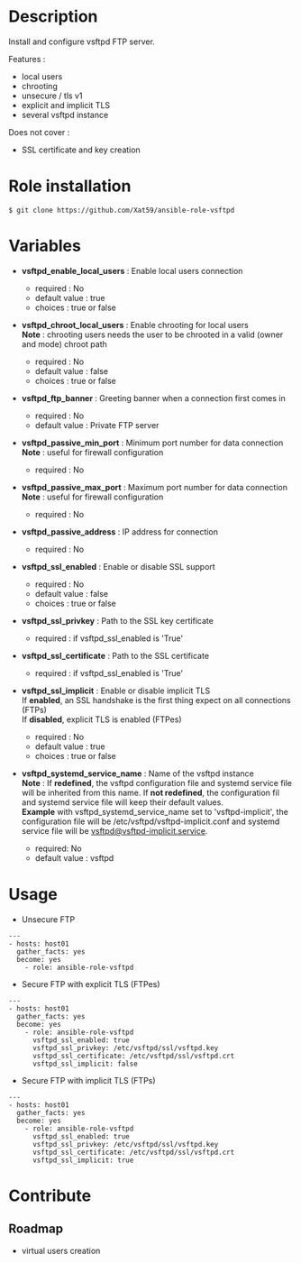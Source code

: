 # Description
Install and configure vsftpd FTP server.

Features :

- local users
- chrooting
- unsecure / tls v1
- explicit and implicit TLS
- several vsftpd instance

Does not cover :

- SSL certificate and key creation


# Role installation

```
$ git clone https://github.com/Xat59/ansible-role-vsftpd
```

# Variables

* **vsftpd_enable_local_users** : Enable local users connection
  * required : No 
  * default value : true
  * choices : true or false
  
* **vsftpd_chroot_local_users** : Enable chrooting for local users <br /> **Note** : chrooting users needs the user to be chrooted in a valid (owner and mode) chroot path
  * required : No 
  * default value : false
  * choices : true or false
  
* **vsftpd_ftp_banner** : Greeting banner when a connection first comes in
  * required : No
  * default value : Private FTP server 
  
* **vsftpd_passive_min_port** : Minimum port number for data connection <br /> **Note** : useful for firewall configuration
  * required : No
  
* **vsftpd_passive_max_port** : Maximum port number for data connection <br /> **Note** : useful for firewall configuration
  * required : No
  
* **vsftpd_passive_address** : IP address for connection
  * required : No 
  
* **vsftpd_ssl_enabled** : Enable or disable SSL support
  * required : No
  * default value : false
  * choices : true or false
  
* **vsftpd_ssl_privkey** : Path to the SSL key certificate
  * required : if vsftpd_ssl_enabled is 'True'
  
* **vsftpd_ssl_certificate** : Path to the SSL certificate
  * required : if vsftpd_ssl_enabled is 'True'

* **vsftpd_ssl_implicit** : Enable or disable implicit TLS <br /> If **enabled**, an SSL handshake is the first thing expect on all connections (FTPs) <br /> If **disabled**, explicit TLS is enabled (FTPes)
  * required : No
  * default value : true
  * choices : true or false

* **vsftpd_systemd_service_name** : Name of the vsftpd instance <br /> **Note** : If **redefined**, the vsftpd configuration file and systemd service file will be inherited from this name. If **not redefined**, the configuration fil and systemd service file will keep their default values. <br /> **Example** with vsftpd_systemd_service_name set to 'vsftpd-implicit', the configuration file will be /etc/vsftpd/vsftpd-implicit.conf and systemd service file will be vsftpd@vsftpd-implicit.service.
  * required: No
  * default value : vsftpd


# Usage

- Unsecure FTP

```
---
- hosts: host01
  gather_facts: yes
  become: yes
    - role: ansible-role-vsftpd
```

- Secure FTP with explicit TLS (FTPes)

```
---
- hosts: host01
  gather_facts: yes
  become: yes
    - role: ansible-role-vsftpd
      vsftpd_ssl_enabled: true
      vsftpd_ssl_privkey: /etc/vsftpd/ssl/vsftpd.key
      vsftpd_ssl_certificate: /etc/vsftpd/ssl/vsftpd.crt
      vsftpd_ssl_implicit: false
```

- Secure FTP with implicit TLS (FTPs)

```
---
- hosts: host01
  gather_facts: yes
  become: yes
    - role: ansible-role-vsftpd
      vsftpd_ssl_enabled: true
      vsftpd_ssl_privkey: /etc/vsftpd/ssl/vsftpd.key
      vsftpd_ssl_certificate: /etc/vsftpd/ssl/vsftpd.crt
      vsftpd_ssl_implicit: true
```


# Contribute

## Roadmap

- virtual users creation
